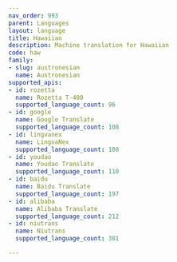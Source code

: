 ```yaml
---
nav_order: 993
parent: Languages
layout: language
title: Hawaiian
description: Machine translation for Hawaiian
code: haw
family:
- slug: austronesian
  name: Austronesian
supported_apis:
- id: rozetta
  name: Rozetta T-400
  supported_language_count: 96
- id: google
  name: Google Translate
  supported_language_count: 108
- id: lingvanex
  name: LingvaNex
  supported_language_count: 108
- id: youdao
  name: Youdao Translate
  supported_language_count: 110
- id: baidu
  name: Baidu Translate
  supported_language_count: 197
- id: alibaba
  name: Alibaba Translate
  supported_language_count: 212
- id: niutrans
  name: Niutrans
  supported_language_count: 381

---
```



